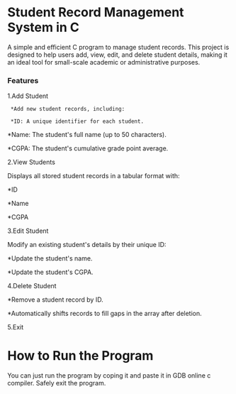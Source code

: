 # Student Record Management System in C
A simple and efficient C program to manage student records. This project is designed to help users add, view, edit, and delete student details, making it an ideal tool for small-scale academic or administrative purposes.

<h3>Features</h3>
1.Add Student

     *Add new student records, including:

     *ID: A unique identifier for each student.

*Name: The student's full name (up to 50 characters).

*CGPA: The student's cumulative grade point average.

2.View Students

Displays all stored student records in a tabular format with:

*ID

*Name

*CGPA

3.Edit Student

Modify an existing student's details by their unique ID:

*Update the student's name.

*Update the student's CGPA.

4.Delete Student

*Remove a student record by ID.

*Automatically shifts records to fill gaps in the array after deletion.

5.Exit

# How to Run the Program
You  can just run the program by coping it and paste it in GDB online c compiler.
Safely exit the program.
